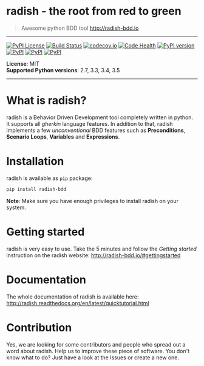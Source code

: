 # radish - the root from red to green
> Awesome python BDD tool http://radish-bdd.io

***

[![PyPI License](https://img.shields.io/pypi/l/radish-bdd.svg)](https://github.com/radish-bdd/radish/blob/master/LICENSE)
[![Build Status](https://travis-ci.org/radish-bdd/radish.svg?branch=master)](https://travis-ci.org/radish-bdd/radish)
[![codecov.io](https://codecov.io/github/radish-bdd/radish/coverage.svg?branch=master)](https://codecov.io/github/radish-bdd/radish?branch=master)
[![Code Health](https://landscape.io/github/radish-bdd/radish/master/landscape.svg?style=flat)](https://landscape.io/github/radish-bdd/radish/master)
[![PyPI version](https://badge.fury.io/py/radish-bdd.svg)](https://badge.fury.io/py/radish-bdd)
[![PyPI](https://img.shields.io/pypi/pyversions/radish-bdd.svg)](https://pypi.python.org/pypi/radish-bdd)
[![PyPI](https://img.shields.io/pypi/wheel/radish-bdd.svg)](https://pypi.python.org/pypi/radish-bdd)
[![PyPI](https://img.shields.io/pypi/dm/radish-bdd.svg)](https://pypi.python.org/pypi/radish-bdd)

**License**: MIT <br>
**Supported Python versions**: 2.7, 3.3, 3.4, 3.5

***

# What is radish?

radish is a Behavior Driven Development tool completely written in python. It supports all *gherkin* language features. In addition to that, radish implements a few *unconventional* BDD features such as **Preconditions**, **Scenario Loops**, **Variables** and **Expressions**.

# Installation

radish is available as `pip` package:

```bash
pip install radish-bdd
```

**Note**: Make sure you have enough privileges to install radish on your system.

# Getting started

radish is very easy to use. Take the 5 minutes and follow the *Getting started* instruction on the radish website: http://radish-bdd.io/#gettingstarted

# Documentation

The whole documentation of radish is available here: http://radish.readthedocs.org/en/latest/quicktutorial.html

# Contribution

Yes, we are looking for some contributors and people who spread out a word about radish. Help us to improve these piece of software. You don't know what to do?
Just have a look at the Issues or create a new one.
